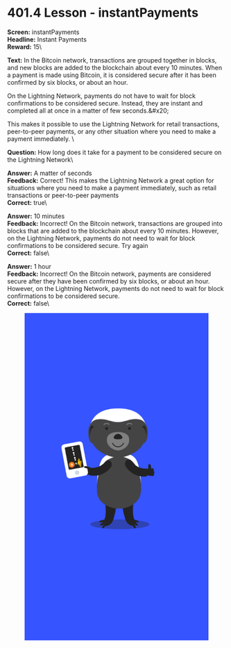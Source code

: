 # 401.4 Lesson - instantPayments

**Screen:** instantPayments\
**Headline:** Instant Payments\
**Reward:** 15\

**Text:** In the Bitcoin network, transactions are grouped together in blocks, and new blocks are added to the blockchain about every 10 minutes. When a payment is made using Bitcoin, it is considered secure after it has been confirmed by six blocks, or about an hour.

On the Lightning Network, payments do not have to wait for block confirmations to be considered secure. Instead, they are instant and completed all at once in a matter of few seconds.&amp;#x20;

This makes it possible to use the Lightning Network for retail transactions, peer-to-peer payments, or any other situation where you need to make a payment immediately.
\

**Question:** How long does it take for a payment to be considered secure on the Lightning Network\

**Answer:** A matter of seconds\
**Feedback:** Correct! This makes the Lightning Network a great option for situations where you need to make a payment immediately, such as retail transactions or peer-to-peer payments\
**Correct:** true\

**Answer:** 10 minutes\
**Feedback:** Incorrect! On the Bitcoin network, transactions are grouped into blocks that are added to the blockchain about every 10 minutes. However, on the Lightning Network, payments do not need to wait for block confirmations to be considered secure. Try again\
**Correct:** false\

**Answer:** 1 hour\
**Feedback:** Incorrect! On the Bitcoin network, payments are considered secure after they have been confirmed by six blocks, or about an hour. However, on the Lightning Network, payments do not need to wait for block confirmations to be considered secure.\
**Correct:** false\


<figure><img src="../.gitbook/assets/401-04.png" alt=""><figcaption></figcaption></figure>

